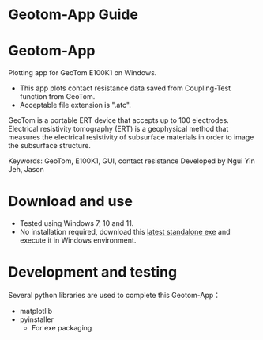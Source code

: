 # Geotom-App Guide

# Geotom-App 
Plotting app for GeoTom E100K1 on Windows.
- This app plots contact resistance data saved from Coupling-Test function from GeoTom.
- Acceptable file extension is ".atc".

GeoTom is a portable ERT device that accepts up to 100 electrodes.
Electrical resistivity tomography (ERT) is a geophysical method that measures the electrical resistivity of subsurface materials in order to image the subsurface structure. 

Keywords: GeoTom, E100K1, GUI, contact resistance
Developed by Ngui Yin Jeh, Jason

# Download and use
- Tested using Windows 7, 10 and 11.
- No installation required, download this [latest standalone exe](v1.0.0/geotom_app.exe) and execute it in Windows environment.

# Development and testing
Several python libraries are used to complete this Geotom-App：
- matplotlib
- pyinstaller
	- For exe packaging